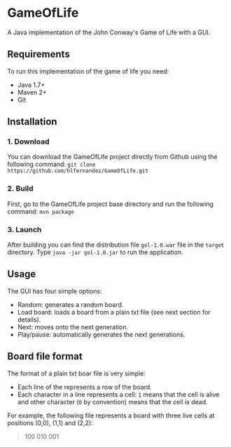 GameOfLife
========================

A Java implementation of the John Conway's Game of Life with a GUI.

Requirements
------------
To run this implementation of the game of life you need:
  - Java 1.7+
  - Maven 2+
  - Git

Installation
------------
### 1. Download
You can download the GameOfLife project directly from Github using the following command:
`git clone https://github.com/hlfernandez/GameOfLife.git`

### 2. Build 

First, go to the GameOfLife project base directory and run the following command:
`mvn package`

### 3. Launch
After building you can find the distribution file `gol-1.0.war` file in the `target` directory. Type `java -jar gol-1.0.jar` to run the application.

Usage
------------
The GUI has four simple options:

- Random: generates a random board.
- Load board: loads a board from a plain txt file (see next section for details).
- Next: moves onto the next generation.
- Play/pause: automatically generates the next generations. 

Board file format
------------
The format of a plain txt boar file is very simple: 

- Each line of the represents a row of the board.
- Each character in a line represents a cell: `1` means that the cell is alive and other character (`0` by convention) means that the cell is dead.

For example, the following file represents a board with three live cells at positions (0,0), (1,1) and (2,2):
>100
>010
>001
